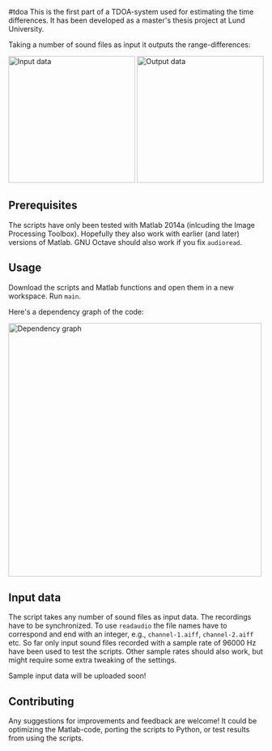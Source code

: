 #tdoa
This is the first part of a TDOA-system used for estimating the time differences.
It has been developed as a master's thesis project at Lund University.

Taking a number of sound files as input it outputs the range-differences:

<img src="http://simonsegerblomrex.github.io/tdoa/figures/inputdata.svg" alt="Input data" title="Input data" height="250" />
<img src="http://simonsegerblomrex.github.io/tdoa/figures/outputdata.svg" alt="Output data" title="Output data" height="250" />

Prerequisites
-------------
The scripts have only been tested with Matlab 2014a (inlcuding the Image Processing Toolbox).
Hopefully they also work with earlier (and later) versions of Matlab.
GNU Octave should also work if you fix `audioread`.

Usage
-----
Download the scripts and Matlab functions and open them in a new workspace.
Run `main`.

Here's a dependency graph of the code:

<img src="http://simonsegerblomrex.github.io/tdoa/figures/matlabcode.svg" alt="Dependency graph" title="Dependency graph" width="500" />

Input data
----------
The script takes any number of sound files as input data.
The recordings have to be synchronized.
To use `readaudio` the file names have to correspond and end with an integer, e.g., `channel-1.aiff`, `channel-2.aiff` etc.
So far only input sound files recorded with a sample rate of 96000 Hz have been used to test the scripts.
Other sample rates should also work, but might require some extra tweaking of the settings.

Sample input data will be uploaded soon!

Contributing
------------
Any suggestions for improvements and feedback are welcome!
It could be optimizing the Matlab-code, porting the scripts to Python, or test results from using the scripts.

